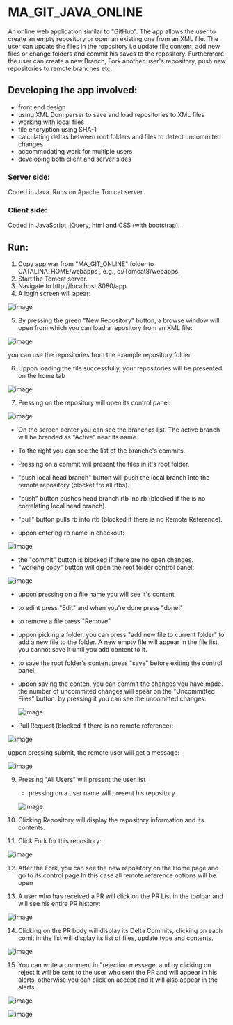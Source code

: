 # MA_GIT_JAVA_ONLINE
An online web application similar to "GitHub".
The app allows the user to create an empty repository or open an existing one from an XML file.
The user can update the files in the ropository i.e update file content, add new files or change folders and commit his saves to the repository.
Furthermore the user can create a new Branch, Fork another user's repository, push new repositories to remote branches etc.

## Developing the app involved: 
 - front end design
 - using XML Dom parser to save and load repositories to XML files
 - working with local files
 - file encryption using SHA-1
 - calculating deltas between root folders and files to detect uncommited changes
 - accommodating work for multiple users
 - developing both client and server sides

### Server side:
Coded in Java. Runs on Apache Tomcat server.

### Client side:
Coded in JavaScript, jQuery, html and CSS (with bootstrap).

## Run:
1. Copy app.war from "MA_GIT_ONLINE" folder to CATALINA_HOME/webapps , e.g., c:/Tomcat8/webapps.
2. Start the Tomcat server.
3. Navigate to http://localhost:8080/app.
4. A login screen will apear:

![image](https://user-images.githubusercontent.com/41550958/111043511-a9232b00-844b-11eb-88a9-d49b5c6a820e.png)

5. By pressing the green "New Repository" button, a browse window will open from which you can load a repository from an XML file:

![image](https://user-images.githubusercontent.com/41550958/111043626-29e22700-844c-11eb-9281-ca014902b977.png)

   you can use the repositories from the example repository folder
   
6. Uppon loading the file successfully, your repositories will be presented on the home tab

![image](https://user-images.githubusercontent.com/41550958/111044331-8d6e5380-8450-11eb-9d70-fe0b14b65387.png)

7. Pressing on the repository will open its control panel:

![image](https://user-images.githubusercontent.com/41550958/111044394-0bcaf580-8451-11eb-9bc9-bdab9a4dc37b.png)

- On the screen center you can see the branches list. The active branch will be branded as "Active" near its name.
- To the right you can see the list of the branche's commits.
- Pressing on a commit will present the files in it's root folder.
- "push local head branch" button will push the local branch into the remote repository (blocket fro all rtbs).
- "push" button pushes head branch rtb ino rb (blocked if the is no correlating local head branch).
- "pull" button pulls rb into rtb (blocked if there is no Remote Reference).

- uppon entering rb name in checkout:

![image](https://user-images.githubusercontent.com/41550958/111044655-89dbcc00-8452-11eb-948c-cfd6b31e26ca.png)

- the "commit" button is blocked if there are no open changes.
- "working copy" button will open the root folder control panel:

![image](https://user-images.githubusercontent.com/41550958/111044688-c3acd280-8452-11eb-9352-6c47d42b209d.png)

- uppon pressing on a file name you will see it's content
- to edint press "Edit" and when you're done press "done!"
- to remove a file press "Remove"
- uppon picking a folder, you can press "add new file to current folder" to add a new file to the folder.
  A new empty file will appear in the file list, you cannot save it until you add content to it.
- to save the root folder's content press "save" before exiting the control panel.
- uppon saving the conten, you can commit the changes you have made.
  the number of uncommited changes will apear on the "Uncommitted Files" button.
  by pressing it you can see the uncomitted changes:
  
  ![image](https://user-images.githubusercontent.com/41550958/111044944-2ce11580-8454-11eb-942d-a5355526fc7e.png)


- Pull Request (blocked if there is no remote reference):

![image](https://user-images.githubusercontent.com/41550958/111045001-6d409380-8454-11eb-8ab6-415aa7c474d7.png)

  uppon pressing submit, the remote user will get a message: 
  
  ![image](https://user-images.githubusercontent.com/41550958/111047678-c0671600-8455-11eb-852e-03b17c74f2e9.png)


9. Pressing "All Users" will present the user list
   - pressing on a user name will present his repository.
   
   ![image](https://user-images.githubusercontent.com/41550958/111048806-0d4aec80-8456-11eb-9bc5-d968000bea8b.png)
   
10. Clicking Repository will display the repository information and its contents.
11. Click Fork for this repository: 
  
![image](https://user-images.githubusercontent.com/41550958/111050654-8c402500-8456-11eb-885c-e08558d23018.png)

12. After the Fork, you can see the new repository on the Home page and go to its control page
In this case all remote reference options will be open

13. A user who has received a PR will click on the PR List in the toolbar and will see his entire PR history: 

![image](https://user-images.githubusercontent.com/41550958/111050684-c4dffe80-8456-11eb-986b-4b45baae427e.png)

14. Clicking on the PR body will display its Delta Commits, clicking on each comit in the list will display its list of files, update type and contents. 

![image](https://user-images.githubusercontent.com/41550958/111050731-08d30380-8457-11eb-9249-1b36a0056635.png)

15. You can write a comment in "rejection messege: and by clicking on reject it will be sent to the user who sent the PR and will appear in his alerts, otherwise you can click on accept and it will also appear in the alerts.

![image](https://user-images.githubusercontent.com/41550958/111050781-4df73580-8457-11eb-8f81-7f864177342e.png)

![image](https://user-images.githubusercontent.com/41550958/111050785-551e4380-8457-11eb-8051-d0ca05699729.png)


